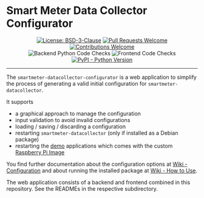 # Smart Meter Data Collector Configurator

<p align="center">
    <a href="LICENSE"><img alt="License: BSD-3-Clause" src="https://img.shields.io/badge/license-3--clause%20BSD-green"></a> <a href="https://github.com/scs/smartmeter-datacollector-configurator/pulls"><img alt="Pull Requests Welcome" src="https://img.shields.io/badge/PRs-welcome-brightgreen.svg"></a> <a href="https://github.com/scs/smartmeter-datacollector-configurator/pulls"><img alt="Contributions Welcome" src="https://img.shields.io/badge/contributions-welcome-brightgreen.svg"></a>
    <br />
    <img alt="Backend Python Code Checks" src="https://github.com/scs/smartmeter-datacollector-configurator/actions/workflows/backend-code-checks.yml/badge.svg?branch=master"> <img alt="Frontend Code Checks" src="https://github.com/scs/smartmeter-datacollector-configurator/actions/workflows/frontend-code-checks.yml/badge.svg?branch=master"> <a href="https://pypi.org/project/smartmeter-datacollector-configurator/"><img alt="PyPI - Python Version" src="https://img.shields.io/pypi/pyversions/smartmeter-datacollector-configurator"></a>
</p>

---

The `smartmeter-datacollector-configurator` is a web application to simplify the process of generating a valid initial configuration for `smartmeter-datacollector`.

It supports
* a graphical approach to manage the configuration
* input validation to avoid invalid configurations
* loading / saving / discarding a configuration
* restarting `smartmeter-datacollector` (only if installed as a Debian package)
* restarting the [demo](https://github.com/scs/smartmeter-datacollector/wiki/Demo-(Raspberry-Pi-Image)) applications which comes with the custom [Raspberry Pi Image](https://github.com/scs/smartmeter-datacollector-pi-gen)

You find further documentation about the configuration options at [Wiki - Configuration](https://github.com/scs/smartmeter-datacollector/wiki/smartmeter-datacollector-configurator) and about running the installed package at [Wiki - How to Use](https://github.com/scs/smartmeter-datacollector/wiki/How-to-use#smart-meter-data-collector-configurator-application).

The web application consists of a backend and frontend combined in this repository. See the READMEs in the respective subdirectory.
